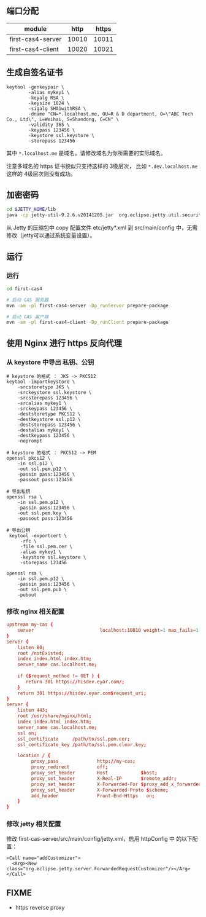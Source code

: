 

## 端口分配

|module            |http  |https |
|------------------|------|------|
|first-cas4-server |10010 |10011 |
|first-cas4-client |10020 |10021 |


## 生成自签名证书

```
keytool -genkeypair \
        -alias mykey1 \
        -keyalg RSA \
        -keysize 1024 \
        -sigalg SHA1withRSA \
        -dname "CN=*.localhost.me, OU=R & D department, O=\"ABC Tech Co., Ltd\", L=Weihai, S=Shandong, C=CN" \
        -validity 365 \
        -keypass 123456 \
        -keystore ssl.keystore \
        -storepass 123456
```

其中 `*.localhost.me` 是域名。请修改域名为你所需要的实际域名。

注意多域名的 https 证书貌似只支持这样的 3级层次，
比如 `*.dev.localhost.me` 这样的 4级层次则没有成功。


## 加密密码

```sh
cd $JETTY_HOME/lib
java -cp jetty-util-9.2.6.v20141205.jar  org.eclipse.jetty.util.security.Password me 123456
```

从 Jetty 的压缩包中 copy 配置文件 etc/jetty*.xml 到 src/main/config 中，无需修改（jetty可以通过系统变量设置）。



## 运行

### 运行

```sh
cd first-cas4

# 启动 CAS 服务器
mvn -am -pl first-cas4-server -Dp_runServer prepare-package

# 启动 CAS 客户端
mvn -am -pl first-cas4-client -Dp_runClient prepare-package

```


## 使用 Nginx 进行 https 反向代理

### 从 keystore 中导出 私钥、公钥

```
# keystore 的格式 ： JKS -> PKCS12
keytool -importkeystore \
    -srcstoretype JKS \
    -srckeystore ssl.keystore \
    -srcstorepass 123456 \
    -srcalias mykey1 \
    -srckeypass 123456 \
    -deststoretype PKCS12 \
    -destkeystore ssl.p12 \
    -deststorepass 123456 \
    -destalias mykey1 \
    -destkeypass 123456 \
    -noprompt

# keystore 的格式 ： PKCS12 -> PEM
openssl pkcs12 \
    -in ssl.p12 \
    -out ssl.pem.p12 \
    -passin pass:123456 \
    -passout pass:123456

# 导出私钥
openssl rsa \
    -in ssl.pem.p12 \
    -passin pass:123456 \
    -out ssl.pem.key \
    -passout pass:123456

# 导出公钥
 keytool -exportcert \
     -rfc \
     -file ssl.pem.cer \
     -alias mykey1 \
     -keystore ssl.keystore \
     -storepass 123456
     
openssl rsa \
    -in ssl.pem.p12 \
    -passin pass:123456 \
    -out ssl.pem.pub \
    -pubout
```

### 修改 nginx 相关配置

```conf
upstream my-cas {
    server                        localhost:10010 weight=1 max_fails=1 fail_timeout=1s;
}
server {
    listen 80;
    root /notExisted;
    index index.html index.htm;
    server_name cas.localhost.me;
    
    if ($request_method != GET ) {
       return 301 https://hisdev.eyar.com/;
    }
    return 301 https://hisdev.eyar.com$request_uri;
}
server {
    listen 443;
    root /usr/share/nginx/html;
    index index.html index.htm;
    server_name cas.localhost.me;
    ssl on;
    ssl_certificate     /path/to/ssl.pem.cer;
    ssl_certificate_key /path/to/ssl.pem.clear.key;

    location / {
         proxy_pass              http://my-cas;
         proxy_redirect          off;
         proxy_set_header        Host            $host;
         proxy_set_header        X-Real-IP       $remote_addr;
         proxy_set_header        X-Forwarded-For $proxy_add_x_forwarded_for;
         proxy_set_header        X-Forwarded-Proto $scheme;
         add_header              Front-End-Https   on;
    }
}
```

### 修改 jetty 相关配置

修改 first-cas-server/src/main/config/jetty.xml，启用 httpConfig 中 的以下配置：

```
<Call name="addCustomizer">
  <Arg><New class="org.eclipse.jetty.server.ForwardedRequestCustomizer"/></Arg>
</Call>
```


## FIXME
* https reverse proxy
